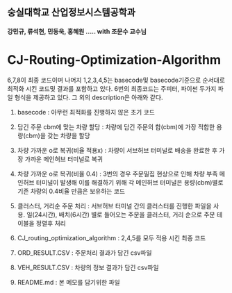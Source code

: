 ## 숭실대학교 산업정보시스템공학과
#### 강민규, 류석현, 민동욱, 홍혜원 ..... with 조문수 교수님
# CJ-Routing-Optimization-Algorithm

6,7,8이 최종 코드이며 나머지 1,2,3,4,5는 basecode및 basecode기준으로 순서대로 최적화 시킨 코드및 결과를 포함하고 있다. 6번의 최종코드는 주피터, 파이썬 두가지 파일 형식을 제공하고 있다. 그 외의 description은 아래와 같다.


 1. basecode : 아무런 최적화를 진행하지 않은 초기 코드

 2. 담긴 주문 cbm에 맞는 차량 할당 : 차량에 담긴 주문의 합(cbm)에 가장 적합한 용량(cbm)을 갖는 차량을 할당
 
 3. 차량 가까운 o로 복귀(비율 적용x) : 차량이 서브허브 터미널로 배송을 완료한 후 가장 가까운 메인허브 터미널로 복귀 

 4. 차량 가까운 o로 복귀(비율 0.4) : 3번의 경우 주문밀집 현상으로 인해 차량 부족 메인허브 터미널이 발생해 이를 해결하기 위해
                                   각 메인허브 터미널은 용량(cbm)별로 기존 차량의 0.4비율 만큼은 보유하는 코드

 5. 클러스터, 거리순 주문 처리 : 서브허브 터미널 간의 클러스터를 진행한 파일을 사용. 일(24시간), 배치(6시간) 별로 들어오는 주문을
                               클러스터, 거리 순으로 주문 테이블을 정렬후 처리

 6. CJ_routing_optimization_algorithm : 2,4,5를 모두 적용 시킨 최종 코드

 7. ORD_RESULT.CSV : 주문처리 결과가 담긴 csv파일

 8. VEH_RESULT.CSV : 차량의 정보 결과가 담긴 csv파일

 9. README.md : 본 메모를 담기위한 파일  
